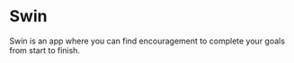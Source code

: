 # Swin

Swin is an app where you can find encouragement to complete your goals from start to finish.
